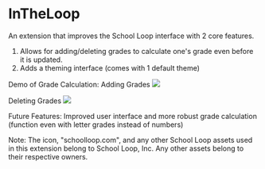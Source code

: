 # InTheLoop
An extension that improves the School Loop interface with 2 core features.
1. Allows for adding/deleting grades to calculate one's grade even before it is updated.
2. Adds a theming interface (comes with 1 default theme)

Demo of Grade Calculation:
Adding Grades
![](https://i.gyazo.com/3df6057e276cac0228153a3cf29a81fa.gif)

Deleting Grades
![](https://i.gyazo.com/c58a324298bf87404d153c2f85afb485.gif)

Future Features: Improved user interface and more robust grade calculation (function even with letter grades instead of numbers)

Note: The icon, "schoolloop.com", and any other School Loop assets used in this extension belong to School Loop, Inc. Any other assets belong to their respective owners.
